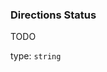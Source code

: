 <!--- This is a generated file, do not edit! -->
<!--- [START maps_http_schema_directionsstatus] -->
<h3 class="schema-object" id="DirectionsStatus">Directions Status</h3>

TODO

type: `string`

<!--- [END maps_http_schema_directionsstatus] -->